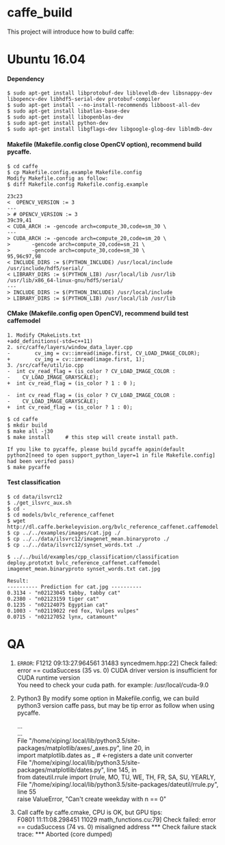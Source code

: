 # caffe_build

This project will introduce how to build caffe:

# Ubuntu 16.04
#### Dependency

    $ sudo apt-get install libprotobuf-dev libleveldb-dev libsnappy-dev libopencv-dev libhdf5-serial-dev protobuf-compiler
    $ sudo apt-get install --no-install-recommends libboost-all-dev
    $ sudo apt-get install libatlas-base-dev
    $ sudo apt-get install libopenblas-dev
    $ sudo apt-get install python-dev
    $ sudo apt-get install libgflags-dev libgoogle-glog-dev liblmdb-dev
#### Makefile (Makefile.config close OpenCV option), recommend build pycaffe.

    $ cd caffe
    $ cp Makefile.config.example Makefile.config
    Modify Makefile.config as follow:
    $ diff Makefile.config Makefile.config.example 
  
 ```
23c23
<  OPENCV_VERSION := 3
---
> # OPENCV_VERSION := 3
39c39,41
< CUDA_ARCH := -gencode arch=compute_30,code=sm_30 \
---
> CUDA_ARCH := -gencode arch=compute_20,code=sm_20 \
> 		-gencode arch=compute_20,code=sm_21 \
> 		-gencode arch=compute_30,code=sm_30 \
95,96c97,98
< INCLUDE_DIRS := $(PYTHON_INCLUDE) /usr/local/include /usr/include/hdf5/serial/
< LIBRARY_DIRS := $(PYTHON_LIB) /usr/local/lib /usr/lib /usr/lib/x86_64-linux-gnu/hdf5/serial/
---
> INCLUDE_DIRS := $(PYTHON_INCLUDE) /usr/local/include
> LIBRARY_DIRS := $(PYTHON_LIB) /usr/local/lib /usr/lib
```

#### CMake (Makefile.config open OpenCV), recommend build test caffemodel

    1. Modify CMakeLists.txt
    +add_definitions(-std=c++11)
    2. src/caffe/layers/window_data_layer.cpp
    -        cv_img = cv::imread(image.first, CV_LOAD_IMAGE_COLOR);
    +        cv_img = cv::imread(image.first, 1);
    3. /src/caffe/util/io.cpp
    -  int cv_read_flag = (is_color ? CV_LOAD_IMAGE_COLOR :
    -    CV_LOAD_IMAGE_GRAYSCALE);
    +  int cv_read_flag = (is_color ? 1 : 0 );

    -  int cv_read_flag = (is_color ? CV_LOAD_IMAGE_COLOR :
    -    CV_LOAD_IMAGE_GRAYSCALE);
    +  int cv_read_flag = (is_color ? 1 : 0);
    
    $ cd caffe
    $ mkdir build
    $ make all -j30
    $ make install     # this step will create install path.
    
    If you like to pycaffe, please build pycaffe again(default python2[need to open support_python_layer=1 in file Makefile.config] had been verifed pass)
    $ make pycaffe
    
#### Test classification

    $ cd data/ilsvrc12
    $ ./get_ilsvrc_aux.sh
    $ cd -
    $ cd models/bvlc_reference_caffenet
    $ wget http://dl.caffe.berkeleyvision.org/bvlc_reference_caffenet.caffemodel
    $ cp ../../examples/images/cat.jpg ./
    $ cp ../../data/ilsvrc12/imagenet_mean.binaryproto ./
    $ cp ../../data/ilsvrc12/synset_words.txt ./

    $ ../../build/examples/cpp_classification/classification deploy.prototxt bvlc_reference_caffenet.caffemodel imagenet_mean.binaryproto synset_words.txt cat.jpg 
    
    Result:
    ---------- Prediction for cat.jpg ----------
    0.3134 - "n02123045 tabby, tabby cat"
    0.2380 - "n02123159 tiger cat"
    0.1235 - "n02124075 Egyptian cat"
    0.1003 - "n02119022 red fox, Vulpes vulpes"
    0.0715 - "n02127052 lynx, catamount"

# QA
1. ```ERROR```: F1212 09:13:27.964561 31483 syncedmem.hpp:22] Check failed: error == cudaSuccess (35 vs. 0)  CUDA driver version is insufficient for CUDA runtime version   <br>
You need to check your cuda path. for example: /usr/local/cuda-9.0  <br>

2. Python3
  By modify some option in Makefile.config, we can build python3 version caffe pass, but may be tip error as follow when using pycaffe.
  
    ... <br>
    ... <br>
    File "/home/xiping/.local/lib/python3.5/site-packages/matplotlib/axes/_axes.py", line 20, in <module> <br>
        import matplotlib.dates as _  # <-registers a date unit converter <br>
    File "/home/xiping/.local/lib/python3.5/site-packages/matplotlib/dates.py", line 145, in <module> <br>
        from dateutil.rrule import (rrule, MO, TU, WE, TH, FR, SA, SU, YEARLY, <br>
    File "/home/xiping/.local/lib/python3.5/site-packages/dateutil/rrule.py", line 55 <br>
        raise ValueError, "Can't create weekday with n == 0" <br>
    
3. Call caffe by caffe.cmake, CPU is OK, but GPU tips: <br>
    F0801 11:11:08.298451 11029 math_functions.cu:79] Check failed: error == cudaSuccess (74 vs. 0)  misaligned address
    *** Check failure stack trace: ***
    Aborted (core dumped)

